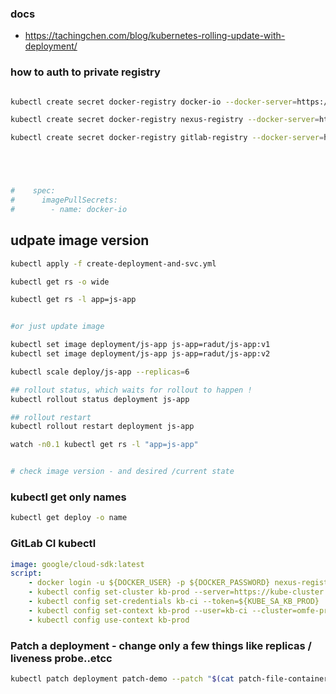 ### docs

* https://tachingchen.com/blog/kubernetes-rolling-update-with-deployment/

### how to auth to private registry
```bash

kubectl create secret docker-registry docker-io --docker-server=https://index.docker.io/v1/ --docker-username=radut --docker-password='Cheivoh5' --docker-email=radu.m.toader@gmail.com

kubectl create secret docker-registry nexus-registry --docker-server=https://registry.radut.xyz --docker-username=radu --docker-password='jar!press' --docker-email=radu@radutoader.info

kubectl create secret docker-registry gitlab-registry --docker-server=https://docker-registry.radut.xyz --docker-username=radu --docker-password='git!press' --docker-email=radu@radutoader.info





#    spec:
#      imagePullSecrets:
#        - name: docker-io

```



## udpate image version
```bash
kubectl apply -f create-deployment-and-svc.yml

kubectl get rs -o wide

kubectl get rs -l app=js-app


#or just update image

kubectl set image deployment/js-app js-app=radut/js-app:v1
kubectl set image deployment/js-app js-app=radut/js-app:v2

kubectl scale deploy/js-app --replicas=6

## rollout status, which waits for rollout to happen !
kubectl rollout status deployment js-app

## rollout restart
kubectl rollout restart deployment js-app

watch -n0.1 kubectl get rs -l "app=js-app"


# check image version - and desired /current state

```
### kubectl get only names
```bash
kubectl get deploy -o name
```




### GitLab CI kubectl
```yml
image: google/cloud-sdk:latest
script:
    - docker login -u ${DOCKER_USER} -p ${DOCKER_PASSWORD} nexus-registry.com
    - kubectl config set-cluster kb-prod --server=https://kube-cluster.com --insecure-skip-tls-verify=true
    - kubectl config set-credentials kb-ci --token=${KUBE_SA_KB_PROD}
    - kubectl config set-context kb-prod --user=kb-ci --cluster=omfe-prod --namespace=omfe-prod
    - kubectl config use-context kb-prod


```
### Patch a deployment - change only a few things like replicas / liveness probe..etcc
```bash
kubectl patch deployment patch-demo --patch "$(cat patch-file-containers.yaml)"
```



